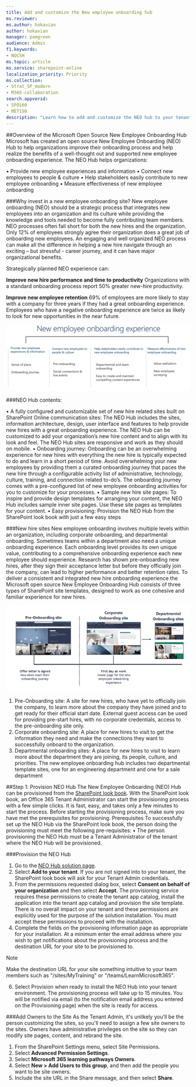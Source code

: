 ```yaml
---
title: Add and customize the New employee onboarding hub
ms.reviewer: 
ms.author: hokavian
author: hokavian
manager: pamgreen
audience: Admin
f1.keywords:
- NOCSH
ms.topic: article
ms.service: sharepoint-online
localization_priority: Priority
ms.collection:  
- Strat_SP_modern
- M365-collaboration
search.appverid:
- SPO160
- MET150
description: "Learn how to add and customize the NEO hub to your tenant"
---
```


##Overview of the Microsoft Open Source New Employee Onboarding Hub 
Microsoft has created an open source New Employee Onboarding (NEO) Hub to help organizations improve their onboarding process and help realize the benefits of a well-thought out and supported new employee onboarding experience. The NEO Hub helps organizations: 

•	Provide new employee experiences and information
•	Connect new employees to people & culture
•	Help stakeholders easily contribute to new employee onboarding
•	Measure effectiveness of new employee onboarding

###Why invest in a new employee onboarding site?
New employee onboarding (NEO) should be a strategic process that integrates new employees into an organization and its culture while providing the knowledge and tools needed to become fully contributing team members. 
NEO processes often fall short for both the new hires and the organization. Only 12% of employees strongly agree their organization does a great job of onboarding new employees.   An engaging and well organized NEO process can make all the difference in helping a new hire navigate through an exciting – but stressful -  career journey, and it can have major organizational benefits. 

Strategically planned NEO experience can:

**Improve new hire performance and time to productivity**
Organizations with a standard onboarding process report 50% greater new-hire productivity.   

**Improve new employee retention**
69% of employees are more likely to stay with a company for three years if they had a great onboarding experience. Employees who have a negative onboarding experience are twice as likely to look for new opportunities in the near future.    

![Image of the neo experience overview](media/neoexperienceoverview.png)


###NEO Hub contents:

•	A fully configured and customizable set of new hire related sites built on SharePoint Online communication sites: The NEO Hub includes the sites, information architecture, design, user interface and features to help provide new hires with a great onboarding experience. The NEO Hub can be customized to add your organization’s new hire content and to align with its look and feel. The NEO Hub sites are responsive and work as they should on mobile. 
•	Onboarding journey: Onboarding can be an overwhelming experience for new hires with everything the new hire is typically expected to do and learn in a short period of time. Avoid overwhelming your new employees by providing them a curated onboarding journey that paces the new hire through a configurable activity list of administrative, technology, culture, training, and connection related to-do’s. The onboarding journey comes with a pre-configured list of new employee onboarding activities for you to customize for your processes. 
•	Sample new hire site pages: To inspire and provide design templates for arranging your content, the NEO Hub includes sample inner site pages. Use these site pages as templates for your content. 
•	Easy provisioning: Provision the NEO Hub from the SharePoint look book with just a few easy steps

###New hire sites 
New employee onboarding involves multiple levels within an organization, including corporate onboarding, and departmental onboarding. Sometimes teams within a department also need a unique onboarding experience. Each onboarding level provides its own unique value, contributing to a comprehensive onboarding experience each new employee should experience. 
Research has shown pre-onboarding new hires, after they sign their acceptance letter but before they officially join the company, can lead to higher performance and better retention rates. 
To deliver a consistent and integrated new hire onboarding experience the Microsoft open source New Employee Onboarding Hub consists of three types of SharePoint site templates, designed to work as one cohesive and familiar experience for new hires. 

![Image of the neo hub content](media/neotimeline.png)

1.	Pre-Onboarding site: A site for new hires, who have yet to officially join the company, to learn more about the company they have joined and to get ready for their official start date. External guest access can be used for providing pre-start hires, with no corporate credentials, access to the pre-onboarding site only. 
2.	Corporate onboarding site: A place for new hires to visit to get the information they need and make the connections they want to successfully onboard to the organization. 
3.	Departmental onboarding sites: A place for new hires to visit to learn more about the department they are joining, its people, culture, and priorities. The new employee onboarding hub includes two departmental template sites, one for an engineering department and one for a sale department


##Step 1: Provision NEO Hub
The New Employee Onboarding (NEO) Hub can be provisioned from the [SharePoint look book](https://lookbook.microsoft.com/). With the SharePoint look book, an Office 365 Tenant Administrator can start the provisioning process with a few simple clicks. It is fast, easy, and takes only a few minutes to start the process. Before starting the provisioning process, make sure you have met the prerequisites for provisioning.
Prerequisites
To successfully set up the NEO Hub via the SharePoint look book, the person doing the provisioning must meet the following pre-requisites:
•	The person provisioning the NEO Hub must be a Tenant Administrator of the tenant where the NEO Hub will be provisioned.


###Provision the NEO Hub
1.	Go to the [NEO Hub solution page](https://provisioning.sharepointpnp.com/details/3df8bd55-b872-4c9d-88e3-6b2f05344239).
2.	Select **Add to your tenant**. If you are not signed into to your tenant, the SharePoint look book will ask for your Tenant Admin credentials.
3.	From the permissions requested dialog box, select **Consent on behalf of your organization** and then select **Accept**.
The provisioning service requires these permissions to create the tenant app catalog, install the application into the tenant app catalog and provision the site template. There is no overall impact on your tenant and these permissions are explicitly used for the purpose of the solution installation. You must accept these permissions to proceed with the installation.
4.	Complete the fields on the provisioning information page as appropriate for your installation. At a minimum enter the email address where you wish to get notifications about the provisioning process and the destination URL for your site to be provisioned to.

> [!NOTE]
> Make the destination URL for your site something intuitive to your team members such as "/sites/MyTraining" or "/teams/LearnMicrosoft365".


6.	Select Provision when ready to install the NEO Hub into your tenant environment. The provisioning process will take up to 15 minutes. You will be notified via email (to the notification email address you entered on the Provisioning page) when the site is ready for access.


###Add Owners to the Site
As the Tenant Admin, it's unlikely you'll be the person customizing the sites, so you'll need to assign a few site owners to the sites. Owners have administrative privileges on the site so they can modify site pages, content, and rebrand the site. 
1.	From the SharePoint Settings menu, select Site Permissions.
2.	Select **Advanced Permission Settings**.
3.	Select **Microsoft 365 learning pathways Owners**.
4.	Select **New > Add Users to this group**, and then add the people you want to be site owners.
5.	Include the site URL in the Share message, and then select **Share**.
